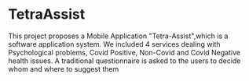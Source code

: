 # TetraAssist

This project proposes a Mobile Application "Tetra-Assist",which is a software application system. We included 4 services dealing with Psychological problems, Covid Positive, Non-Covid and Covid Negative health issues. A traditional questionnaire is asked to the users to decide whom and where to suggest them
